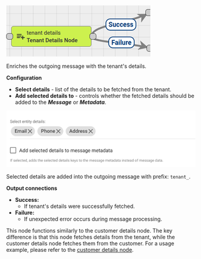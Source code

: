![image](/images/user-guide/rule-engine-2-0/nodes/enrichment-nodes/tenant-details-node.png)

Enriches the outgoing message with the tenant's details.

**Configuration**

* **Select details** - list of the details to be fetched from the tenant.
* **Add selected details to** - controls whether the fetched details should be added to the **_Message_** or **_Metadata_**.

![Configuration example image](/images/user-guide/rule-engine-2-0/nodes/enrichment-tenant-details-config.png)

Selected details are added into the outgoing message with prefix: <code>tenant_</code>.

**Output connections**
* **Success:**
  * If tenant's details were successfully fetched.
* **Failure:**
  * If unexpected error occurs during message processing.

This node functions similarly to the customer details node. The key difference is that this node fetches details from the tenant,
while the customer details node fetches them from the customer. For a usage example, please refer to the [customer details node](/docs/user-guide/rule-engine-2-0/enrichment-nodes/#customer-details).
